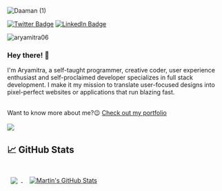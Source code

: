 ![Daaman (1)](https://user-images.githubusercontent.com/79497113/164889674-4135d1cc-c093-4cef-a1cc-bfa359422a9a.png)

[![Twitter Badge](https://img.shields.io/badge/Twitter-Profile-informational?style=flat&logo=twitter&logoColor=white&color=1CA2F1)](https://twitter.com/beingaryamitra)
[![LinkedIn Badge](https://img.shields.io/badge/LinkedIn-Profile-informational?style=flat&logo=linkedin&logoColor=white&color=0D76A8)](https://www.linkedin.com/in/aryamitrachaudhuri/)


<p align="left"> <img src="https://komarev.com/ghpvc/?username=aryamitra06&label=Profile%20views&color=0e75b6&style=flat" alt="aryamitra06" />
<h3> Hey there! 👋</h2>
<p>I'm Aryamitra, a self-taught programmer, creative coder, user experience enthusiast and self-proclaimed developer specializes in full stack development. I make it my mission to translate user-focused designs into pixel-perfect websites or applications that run blazing fast.</p>
<br>
<span>Want to know more about me?😉 <a href="https://www.aryamitrachaudhuri.live">Check out my portfolio</a></span>
<br>
<br>
<img src="https://activity-graph.herokuapp.com/graph?username=aryamitra06&theme=react-dark">
 	
<!-- ## 📌 Pinned Repositories

<br>

<a href="https://github.com/aryamitra06/markswise">
  <img align="center" style="margin:0.5rem" src="https://github-readme-stats.vercel.app/api/pin/?username=aryamitra06&repo=markswise&title_color=ffffff&text_color=c9cacc&icon_color=4AB197&bg_color=1A2B34" />
</a>

<a href="https://github.com/aryamitra06/inotebook">
  <img align="center" style="margin:0.5rem" src="https://github-readme-stats.vercel.app/api/pin/?username=aryamitra06&repo=inotebook&title_color=ffffff&text_color=c9cacc&icon_color=4AB197&bg_color=1A2B34" />
</a>

<a href="https://github.com/aryamitra06/codefront-ide">
  <img align="center" style="margin:0.5rem" src="https://github-readme-stats.vercel.app/api/pin/?username=aryamitra06&repo=codefront-ide&title_color=ffffff&text_color=c9cacc&icon_color=4AB197&bg_color=1A2B34" />
</a>

<a href="https://github.com/aryamitra06/7bit-hamming-code-solver">
  <img align="center" style="margin:0.5rem" src="https://github-readme-stats.vercel.app/api/pin/?username=aryamitra06&repo=7bit-hamming-code-solver&title_color=ffffff&text_color=c9cacc&icon_color=4AB197&bg_color=1A2B34" />
</a>

<a href="https://github.com/aryamitra06/textify">
  <img align="center" style="margin:0.5rem" src="https://github-readme-stats.vercel.app/api/pin/?username=aryamitra06&repo=textify&title_color=ffffff&text_color=c9cacc&icon_color=4AB197&bg_color=1A2B34" />
</a>
  
<br>
<br> -->
  
## &#x1f4c8; GitHub Stats

<br>

<a href="https://github.com/aryamitra06">
  <img align="center" style="margin:0.5rem" src="https://github-readme-stats.vercel.app/api/top-langs/?username=aryamitra06&hide=html,css&title_color=ffffff&text_color=c9cacc&icon_color=4AB197&bg_color=1A2B34" />
</a>
&nbsp;
<a href="https://github.com/aryamitra06">
  <img align="center" style="margin:0.5rem" src="https://github-readme-stats.vercel.app/api?username=aryamitra06&show_icons=true&line_height=27&count_private=true&title_color=ffffff&text_color=c9cacc&icon_color=4AB097&bg_color=1A2B34" alt="Martin's GitHub Stats" />
</a>



<br>
<br>


